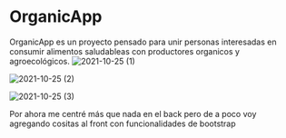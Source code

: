 # OrganicApp 
OrganicApp es un proyecto pensado para unir personas interesadas en consumir alimentos saludableas con productores organicos y agroecológicos.
![2021-10-25 (1)](https://user-images.githubusercontent.com/83096381/138801722-ccd52cfe-bdfb-4104-8a54-91f92bba12b4.png)

![2021-10-25 (2)](https://user-images.githubusercontent.com/83096381/138801709-3f5e5147-befa-4c9d-9f27-acc887e9e01b.png)

![2021-10-25 (3)](https://user-images.githubusercontent.com/83096381/138801751-51c2b3f9-18b3-4aac-a102-c8bf94a9fa46.png)


Por ahora me centré más que nada en el back pero de a poco voy agregando cositas al front con funcionalidades de bootstrap
